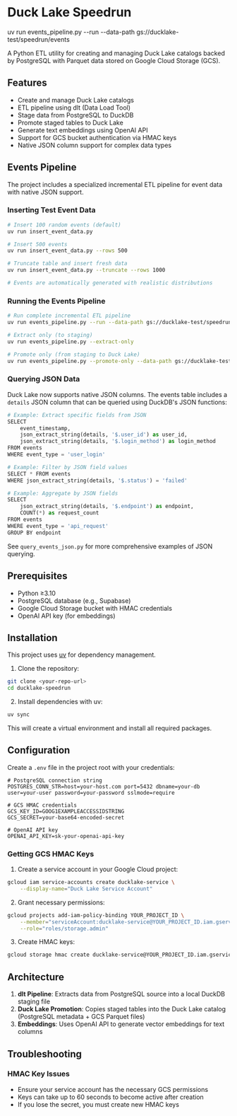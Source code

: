 # Duck Lake Speedrun

uv run events_pipeline.py --run --data-path gs://ducklake-test/speedrun/events

A Python ETL utility for creating and managing Duck Lake catalogs backed by PostgreSQL with Parquet data stored on Google Cloud Storage (GCS).

## Features

- Create and manage Duck Lake catalogs
- ETL pipeline using dlt (Data Load Tool)
- Stage data from PostgreSQL to DuckDB
- Promote staged tables to Duck Lake
- Generate text embeddings using OpenAI API
- Support for GCS bucket authentication via HMAC keys
- Native JSON column support for complex data types

## Events Pipeline

The project includes a specialized incremental ETL pipeline for event data with native JSON support.

### Inserting Test Event Data

```bash
# Insert 100 random events (default)
uv run insert_event_data.py

# Insert 500 events
uv run insert_event_data.py --rows 500

# Truncate table and insert fresh data
uv run insert_event_data.py --truncate --rows 1000

# Events are automatically generated with realistic distributions
```

### Running the Events Pipeline

```bash
# Run complete incremental ETL pipeline
uv run events_pipeline.py --run --data-path gs://ducklake-test/speedrun

# Extract only (to staging)
uv run events_pipeline.py --extract-only

# Promote only (from staging to Duck Lake)
uv run events_pipeline.py --promote-only --data-path gs://ducklake-test/speedrun
```

### Querying JSON Data

Duck Lake now supports native JSON columns. The events table includes a `details` JSON column that can be queried using DuckDB's JSON functions:

```python
# Example: Extract specific fields from JSON
SELECT 
    event_timestamp,
    json_extract_string(details, '$.user_id') as user_id,
    json_extract_string(details, '$.login_method') as login_method
FROM events
WHERE event_type = 'user_login'

# Example: Filter by JSON field values
SELECT * FROM events
WHERE json_extract_string(details, '$.status') = 'failed'

# Example: Aggregate by JSON fields
SELECT 
    json_extract_string(details, '$.endpoint') as endpoint,
    COUNT(*) as request_count
FROM events
WHERE event_type = 'api_request'
GROUP BY endpoint
```

See `query_events_json.py` for more comprehensive examples of JSON querying.

## Prerequisites

- Python ≥3.10
- PostgreSQL database (e.g., Supabase)
- Google Cloud Storage bucket with HMAC credentials
- OpenAI API key (for embeddings)

## Installation

This project uses [uv](https://docs.astral.sh/uv) for dependency management.

1. Clone the repository:
```bash
git clone <your-repo-url>
cd ducklake-speedrun
```

2. Install dependencies with uv:
```bash
uv sync
```

This will create a virtual environment and install all required packages.

## Configuration

Create a `.env` file in the project root with your credentials:

```env
# PostgreSQL connection string
POSTGRES_CONN_STR=host=your-host.com port=5432 dbname=your-db user=your-user password=your-password sslmode=require

# GCS HMAC credentials
GCS_KEY_ID=GOOG1EXAMPLEACCESSIDSTRING
GCS_SECRET=your-base64-encoded-secret

# OpenAI API key
OPENAI_API_KEY=sk-your-openai-api-key
```

### Getting GCS HMAC Keys

1. Create a service account in your Google Cloud project:
```bash
gcloud iam service-accounts create ducklake-service \
    --display-name="Duck Lake Service Account"
```

2. Grant necessary permissions:
```bash
gcloud projects add-iam-policy-binding YOUR_PROJECT_ID \
    --member="serviceAccount:ducklake-service@YOUR_PROJECT_ID.iam.gserviceaccount.com" \
    --role="roles/storage.admin"
```

3. Create HMAC keys:
```bash
gcloud storage hmac create ducklake-service@YOUR_PROJECT_ID.iam.gserviceaccount.com
```

## Architecture

1. **dlt Pipeline**: Extracts data from PostgreSQL source into a local DuckDB staging file
2. **Duck Lake Promotion**: Copies staged tables into the Duck Lake catalog (PostgreSQL metadata + GCS Parquet files)
3. **Embeddings**: Uses OpenAI API to generate vector embeddings for text columns

## Troubleshooting

### HMAC Key Issues
- Ensure your service account has the necessary GCS permissions
- Keys can take up to 60 seconds to become active after creation
- If you lose the secret, you must create new HMAC keys